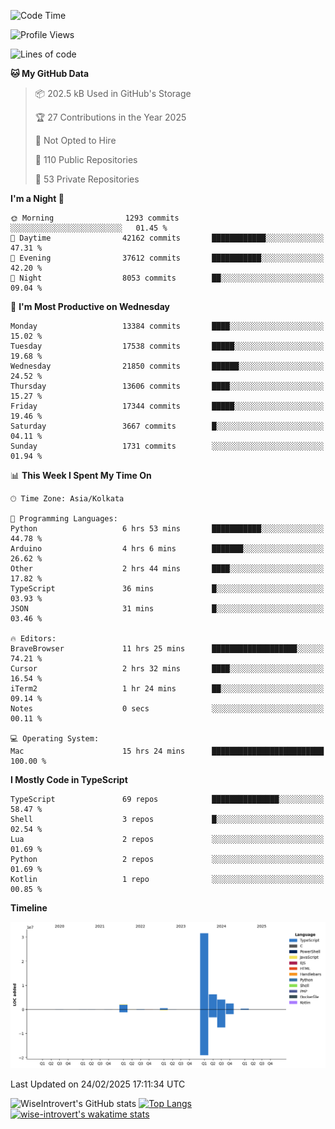 <!--START_SECTION:waka-->
![Code Time](http://img.shields.io/badge/Code%20Time-2%2C229%20hrs%2050%20mins-blue)

![Profile Views](http://img.shields.io/badge/Profile%20Views-0-blue)

![Lines of code](https://img.shields.io/badge/From%20Hello%20World%20I%27ve%20Written-47.8%20million%20lines%20of%20code-blue)

**🐱 My GitHub Data** 

> 📦 202.5 kB Used in GitHub's Storage 
 > 
> 🏆 27 Contributions in the Year 2025
 > 
> 🚫 Not Opted to Hire
 > 
> 📜 110 Public Repositories 
 > 
> 🔑 53 Private Repositories 
 > 
**I'm a Night 🦉** 

```text
🌞 Morning                1293 commits        ░░░░░░░░░░░░░░░░░░░░░░░░░   01.45 % 
🌆 Daytime                42162 commits       ████████████░░░░░░░░░░░░░   47.31 % 
🌃 Evening                37612 commits       ███████████░░░░░░░░░░░░░░   42.20 % 
🌙 Night                  8053 commits        ██░░░░░░░░░░░░░░░░░░░░░░░   09.04 % 
```
📅 **I'm Most Productive on Wednesday** 

```text
Monday                   13384 commits       ████░░░░░░░░░░░░░░░░░░░░░   15.02 % 
Tuesday                  17538 commits       █████░░░░░░░░░░░░░░░░░░░░   19.68 % 
Wednesday                21850 commits       ██████░░░░░░░░░░░░░░░░░░░   24.52 % 
Thursday                 13606 commits       ████░░░░░░░░░░░░░░░░░░░░░   15.27 % 
Friday                   17344 commits       █████░░░░░░░░░░░░░░░░░░░░   19.46 % 
Saturday                 3667 commits        █░░░░░░░░░░░░░░░░░░░░░░░░   04.11 % 
Sunday                   1731 commits        ░░░░░░░░░░░░░░░░░░░░░░░░░   01.94 % 
```


📊 **This Week I Spent My Time On** 

```text
🕑︎ Time Zone: Asia/Kolkata

💬 Programming Languages: 
Python                   6 hrs 53 mins       ███████████░░░░░░░░░░░░░░   44.78 % 
Arduino                  4 hrs 6 mins        ███████░░░░░░░░░░░░░░░░░░   26.62 % 
Other                    2 hrs 44 mins       ████░░░░░░░░░░░░░░░░░░░░░   17.82 % 
TypeScript               36 mins             █░░░░░░░░░░░░░░░░░░░░░░░░   03.93 % 
JSON                     31 mins             █░░░░░░░░░░░░░░░░░░░░░░░░   03.46 % 

🔥 Editors: 
BraveBrowser             11 hrs 25 mins      ███████████████████░░░░░░   74.21 % 
Cursor                   2 hrs 32 mins       ████░░░░░░░░░░░░░░░░░░░░░   16.54 % 
iTerm2                   1 hr 24 mins        ██░░░░░░░░░░░░░░░░░░░░░░░   09.14 % 
Notes                    0 secs              ░░░░░░░░░░░░░░░░░░░░░░░░░   00.11 % 

💻 Operating System: 
Mac                      15 hrs 24 mins      █████████████████████████   100.00 % 
```

**I Mostly Code in TypeScript** 

```text
TypeScript               69 repos            ███████████████░░░░░░░░░░   58.47 % 
Shell                    3 repos             █░░░░░░░░░░░░░░░░░░░░░░░░   02.54 % 
Lua                      2 repos             ░░░░░░░░░░░░░░░░░░░░░░░░░   01.69 % 
Python                   2 repos             ░░░░░░░░░░░░░░░░░░░░░░░░░   01.69 % 
Kotlin                   1 repo              ░░░░░░░░░░░░░░░░░░░░░░░░░   00.85 % 
```



**Timeline**

![Lines of Code chart](https://raw.githubusercontent.com/wise-introvert/wise-introvert/master/assets/bar_graph.png)


 Last Updated on 24/02/2025 17:11:34 UTC
<!--END_SECTION:waka-->

![WiseIntrovert's GitHub stats](https://github-readme-stats.vercel.app/api?username=wise-introvert&count_private=true&show_icons=true)
[![Top Langs](https://github-readme-stats.vercel.app/api/top-langs/?username=wise-introvert&langs_count=10)](https://github.com/anuraghazra/github-readme-stats)
[![wise-introvert's wakatime stats](https://github-readme-stats.vercel.app/api/wakatime?username=wiseintrovert)](https://github.com/anuraghazra/github-readme-stats)
